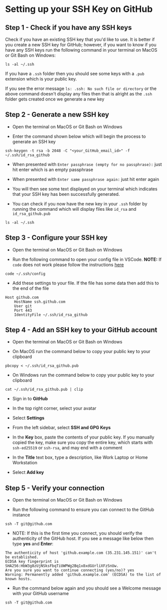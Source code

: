 # Setting up your SSH Key on GitHub

## Step 1 - Check if you have any SSH keys

Check if you have an existing SSH key that you'd like to use. It is better if you create a new SSH key for GitHub; however, if you want to know if you have any SSH keys run the following command in your terminal on MacOS or Git Bash on Windows:

```shell
ls -al ~/.ssh
```

If you have a `.ssh` folder then you should see some keys with a `.pub` extension which is your public key.

If you see the error message `ls: .ssh: No such file or directory` or the above command doesn't display any files then that is alright as the `.ssh` folder gets created once we generate a new key

## Step 2 - Generate a new SSH key

- Open the terminal on MacOS or Git Bash on Windows

- Enter the command shown below which will begin the process to generate an SSH key

```shell
ssh-keygen -t rsa -b 2048 -C "<your_GitHub_email_id>" -f ~/.ssh/id_rsa_github
```

- When presented with `Enter passphrase (empty for no passphrase):` just hit enter which is an empty passphrase

- When presented with `Enter same passphrase again:` just hit enter again

- You will then see some text displayed on your terminal which indicates that your SSH key has been successfully generated.

- You can check if you now have the new key in your `.ssh` folder by running the command which will display files like `id_rsa` and `id_rsa_github.pub`

```shell
ls -al ~/.ssh
```

## Step 3 - Configure your SSH key

- Open the terminal on MacOS or Git Bash on Windows

- Run the following command to open your config file in VSCode. **NOTE:** If `code` does not work please follow the instructions [here](https://code.visualstudio.com/docs/setup/mac#_launching-from-the-command-line)

```shell
code ~/.ssh/config
```

- Add these settings to your file. If the file has some data then add this to the end of the file

```
Host github.com
	HostName ssh.github.com
	User git
	Port 443
	IdentityFile ~/.ssh/id_rsa_github
```

## Step 4 - Add an SSH key to your GitHub account

- Open the terminal on MacOS or Git Bash on Windows

- On MacOS run the command below to copy your public key to your clipboard

```shell
pbcopy < ~/.ssh/id_rsa_github.pub
```

- On Windows run the command below to copy your public key to your clipboard

```shell
cat ~/.ssh/id_rsa_github.pub | clip
```

- Sign in to **GitHub**

- In the top right corner, select your avatar

- Select **Settings**

- From the left sidebar, select **SSH and GPG Keys**

- In the **Key** box, paste the contents of your public key. If you manually copied the key, make sure you copy the entire key, which starts with `ssh-ed25519` or `ssh-rsa`, and may end with a comment

- In the **Title** text box, type a description, like Work Laptop or Home Workstation

- Select **Add key**

## Step 5 - Verify your connection

- Open the terminal on MacOS or Git Bash on Windows

- Run the following command to ensure you can connect to the GitHub instance

```shell
ssh -T git@github.com
```

- NOTE: If this is the first time you connect, you should verify the authenticity of the GitHub host. If you see a message like below then type **yes** and **Enter**:

```
The authenticity of host 'github.example.com (35.231.145.151)' can't be established.
ECDSA key fingerprint is SHA256:HbW3g8zUjNSksFbqTiUWPWg2Bq1x8xdGUrliXFzSnUw.
Are you sure you want to continue connecting (yes/no)? yes
Warning: Permanently added 'github.example.com' (ECDSA) to the list of known hosts.
```

- Run the command below again and you should see a Welcome message with your GitHub username

```shell
ssh -T git@github.com
```
